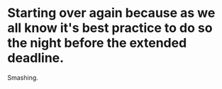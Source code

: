 # Starting over again because as we all know it's best practice to do so the night before the extended deadline. 

Smashing. 